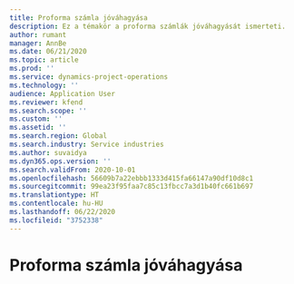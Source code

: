 ```yaml
---
title: Proforma számla jóváhagyása
description: Ez a témakör a proforma számlák jóváhagyását ismerteti.
author: rumant
manager: AnnBe
ms.date: 06/21/2020
ms.topic: article
ms.prod: ''
ms.service: dynamics-project-operations
ms.technology: ''
audience: Application User
ms.reviewer: kfend
ms.search.scope: ''
ms.custom: ''
ms.assetid: ''
ms.search.region: Global
ms.search.industry: Service industries
ms.author: suvaidya
ms.dyn365.ops.version: ''
ms.search.validFrom: 2020-10-01
ms.openlocfilehash: 56609b7a22ebbb1333d415fa66147a90df10d8c1
ms.sourcegitcommit: 99ea23f95faa7c85c13fbcc7a3d1b40fc661b697
ms.translationtype: HT
ms.contentlocale: hu-HU
ms.lasthandoff: 06/22/2020
ms.locfileid: "3752338"
---
```

# <a name="confirming-a-proforma-invoice"></a>Proforma számla jóváhagyása
